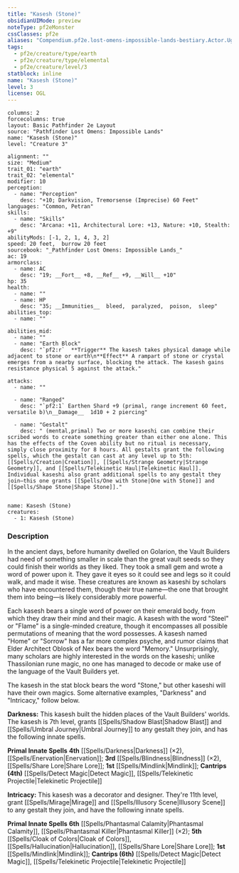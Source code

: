 ```yaml
---
title: "Kasesh (Stone)"
obsidianUIMode: preview
noteType: pf2eMonster
cssClasses: pf2e
aliases: "Compendium.pf2e.lost-omens-impossible-lands-bestiary.Actor.UgGyHJ39EHztCV5m" 
tags:
  - pf2e/creature/type/earth
  - pf2e/creature/type/elemental
  - pf2e/creature/level/3
statblock: inline
name: "Kasesh (Stone)"
level: 3
license: OGL
---
```


```statblock
columns: 2
forcecolumns: true
layout: Basic Pathfinder 2e Layout
source: "Pathfinder Lost Omens: Impossible Lands"
name: "Kasesh (Stone)"
level: "Creature 3"

alignment: ""
size: "Medium"
trait_01: "earth"
trait_02: "elemental"
modifier: 10
perception:
  - name: "Perception"
    desc: "+10; Darkvision, Tremorsense (Imprecise) 60 Feet"
languages: "Common, Petran"
skills:
  - name: "Skills"
    desc: "Arcana: +11, Architectural Lore: +13, Nature: +10, Stealth: +9"
abilityMods: [-1, 2, 1, 4, 3, 2]
speed: 20 feet,  burrow 20 feet
sourcebook: "_Pathfinder Lost Omens: Impossible Lands_"
ac: 19
armorclass:
  - name: AC
    desc: "19; __Fort__ +8, __Ref__ +9, __Will__ +10"
hp: 35
health:
  - name: ""
  - name: HP
    desc: "35; __Immunities__  bleed,  paralyzed,  poison,  sleep"
abilities_top:
  - name: ""

abilities_mid:
  - name: ""
  - name: "Earth Block"
    desc: "`pf2:r`  **Trigger** The kasesh takes physical damage while adjacent to stone or earth\n**Effect** A rampart of stone or crystal emerges from a nearby surface, blocking the attack. The kasesh gains resistance physical 5 against the attack."

attacks:
  - name: ""

  - name: "Ranged"
    desc: "`pf2:1` Earthen Shard +9 (primal, range increment 60 feet, versatile b)\n__Damage__  1d10 + 2 piercing"

  - name: "Gestalt"
    desc: " (mental,primal) Two or more kaseshi can combine their scribed words to create something greater than either one alone. This has the effects of the Coven ability but no ritual is necessary, simply close proximity for 8 hours. All gestalts grant the following spells, which the gestalt can cast at any level up to 5th: [[Spells/Creation|Creation]], [[Spells/Strange Geometry|Strange Geometry]], and [[Spells/Telekinetic Haul|Telekinetic Haul]]. Individual kaseshi also grant additional spells to any gestalt they join—this one grants [[Spells/One with Stone|One with Stone]] and [[Spells/Shape Stone|Shape Stone]]."
 
```

```encounter-table
name: Kasesh (Stone)
creatures:
  - 1: Kasesh (Stone)
```


### Description
In the ancient days, before humanity dwelled on Golarion, the Vault Builders had need of something smaller in scale than the great vault seeds so they could finish their worlds as they liked. They took a small gem and wrote a word of power upon it. They gave it eyes so it could see and legs so it could walk, and made it wise. These creatures are known as kaseshi by scholars who have encountered them, though their true name—the one that brought them into being—is likely considerably more powerful.

Each kasesh bears a single word of power on their emerald body, from which they draw their mind and their magic. A kasesh with the word "Steel" or "Flame" is a single-minded creature, though it encompasses all possible permutations of meaning that the word possesses. A kasesh named "Home" or "Sorrow" has a far more complex psyche, and rumor claims that Elder Architect Oblosk of Nex bears the word "Memory." Unsurprisingly, many scholars are highly interested in the words on the kaseshi; unlike Thassilonian rune magic, no one has managed to decode or make use of the language of the Vault Builders yet.

The kasesh in the stat block bears the word "Stone," but other kaseshi will have their own magics. Some alternative examples, "Darkness" and "Intricacy," follow below.

**Darkness:** This kasesh built the hidden places of the Vault Builders' worlds. The kasesh is 7th level, grants [[Spells/Shadow Blast|Shadow Blast]] and [[Spells/Umbral Journey|Umbral Journey]] to any gestalt they join, and has the following innate spells.

**Primal Innate Spells** **4th** [[Spells/Darkness|Darkness]] (×2), [[Spells/Enervation|Enervation]]; **3rd** [[Spells/Blindness|Blindness]] (×2), [[Spells/Share Lore|Share Lore]]; **1st** [[Spells/Mindlink|Mindlink]]; **Cantrips (4th)** [[Spells/Detect Magic|Detect Magic]], [[Spells/Telekinetic Projectile|Telekinetic Projectile]]

**Intricacy:** This kasesh was a decorator and designer. They're 11th level, grant [[Spells/Mirage|Mirage]] and [[Spells/Illusory Scene|Illusory Scene]] to any gestalt they join, and have the following innate spells.

**Primal Innate Spells** **6th** [[Spells/Phantasmal Calamity|Phantasmal Calamity]], [[Spells/Phantasmal Killer|Phantasmal Killer]] (×2); **5th** [[Spells/Cloak of Colors|Cloak of Colors]], [[Spells/Hallucination|Hallucination]], [[Spells/Share Lore|Share Lore]]; **1st** [[Spells/Mindlink|Mindlink]]; **Cantrips (6th)** [[Spells/Detect Magic|Detect Magic]], [[Spells/Telekinetic Projectile|Telekinetic Projectile]]
